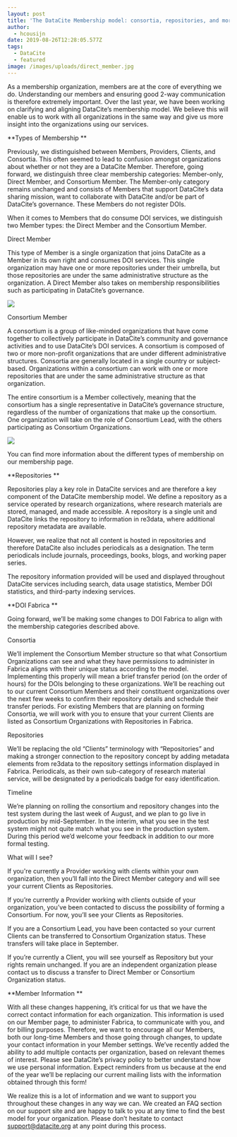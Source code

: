 ```yaml
---
layout: post
title: 'The DataCite Membership model: consortia, repositories, and more'
author:
  - hcousijn
date: 2019-08-26T12:28:05.577Z
tags:
  - DataCite
  - featured
image: /images/uploads/direct_member.jpg
---
```

As a membership organization, members are at the core of everything we do. Understanding our members and ensuring good 2-way communication is therefore extremely important. Over the last year, we have been working on clarifying and aligning DataCite’s membership model. We believe this will enable us to work with all organizations in the same way and give us more insight into the organizations using our services.



**Types of Membership**



Previously, we distinguished between Members, Providers, Clients, and Consortia. This often seemed to lead to confusion amongst organizations about whether or not they are a DataCite Member. Therefore, going forward, we distinguish three clear membership categories: Member-only, Direct Member, and Consortium Member. The Member-only category remains unchanged and consists of Members that support DataCite’s data sharing mission, want to collaborate with DataCite and/or be part of DataCite’s governance. These Members do not register DOIs.



When it comes to Members that do consume DOI services, we distinguish two Member types: the Direct Member and the Consortium Member. 



Direct Member

This type of Member is a single organization that joins DataCite as a Member in its own right and consumes DOI services. This single organization may have one or more repositories under their umbrella, but those repositories are under the same administrative structure as the organization. A Direct Member also takes on membership responsibilities such as participating in DataCite’s governance.



![](/images/uploads/direct_member.jpg)



Consortium Member

A consortium is a group of like-minded organizations that have come together to collectively participate in DataCite’s community and governance activities and to use DataCite’s DOI services. A consortium is composed of two or more non-profit organizations that are under different administrative structures. Consortia are generally located in a single country or subject-based. Organizations within a consortium can work with one or more repositories that are under the same administrative structure as that organization.



The entire consortium is a Member collectively, meaning that the consortium has a single representative in DataCite’s governance structure, regardless of the number of organizations that make up the consortium. One organization will take on the role of Consortium Lead, with the others participating as Consortium Organizations.



![](/images/uploads/consortium_member.jpg)



You can find more information about the different types of membership on our membership page. 





**Repositories**



Repositories play a key role in DataCite services and are therefore a key component of the DataCite membership model. We define a repository as a service operated by research organizations, where research materials are stored, managed, and made accessible. A repository is a single unit and DataCite links the repository to information in re3data, where additional repository metadata are available.



However, we realize that not all content is hosted in repositories and therefore DataCite also includes periodicals as a designation. The term periodicals include journals, proceedings, books, blogs, and working paper series.



The repository information provided will be used and displayed throughout DataCite services including search, data usage statistics, Member DOI statistics, and third-party indexing services.





**DOI Fabrica**



Going forward, we’ll be making some changes to DOI Fabrica to align with the membership categories described above.



Consortia

We’ll implement the Consortium Member structure so that what Consortium Organizations can see and what they have permissions to administer in Fabrica aligns with their unique status according to the model. Implementing this properly will mean a brief transfer period (on the order of hours) for the DOIs belonging to these organizations. We’ll be reaching out to our current Consortium Members and their constituent organizations over the next few weeks to confirm their repository details and schedule their transfer periods. For existing Members that are planning on forming Consortia, we will work with you to ensure that your current Clients are listed as Consortium Organizations with Repositories in Fabrica.



Repositories

We’ll be replacing the old “Clients” terminology with “Repositories” and making a stronger connection to the repository concept by adding metadata elements from re3data to the repository settings information displayed in Fabrica. Periodicals, as their own sub-category of research material service, will be designated by a periodicals badge for easy identification. 



Timeline

We’re planning on rolling the consortium and repository changes into the test system during the last week of August, and we plan to go live in production by mid-September. In the interim, what you see in the test system might not quite match what you see in the production system. During this period we’d welcome your feedback in addition to our more formal testing. 



What will I see?

If you're currently a Provider working with clients within your own organization, then you’ll fall into the Direct Member category and will see your current Clients as Repositories.

If you’re currently a Provider working with clients outside of your organization, you’ve been contacted to discuss the possibility of forming a Consortium. For now, you’ll see your Clients as Repositories. 

If you are a Consortium Lead, you have been contacted so your current Clients can be transferred to Consortium Organization status. These transfers will take place in September.

If you’re currently a Client, you will see yourself as Repository but your rights remain unchanged. If you are an independent organization please contact us to discuss a transfer to Direct Member or Consortium Organization status.





**Member Information**



With all these changes happening, it’s critical for us that we have the correct contact information for each organization. This information is used on our Member page, to administer Fabrica, to communicate with you, and for billing purposes. Therefore, we want to encourage all our Members, both our long-time Members and those going through changes, to update your contact information in your Member settings. We’ve recently added the ability to add multiple contacts per organization, based on relevant themes of interest. Please see DataCite’s privacy policy to better understand how we use personal information. Expect reminders from us because at the end of the year we’ll be replacing our current mailing lists with the information obtained through this form!



We realize this is a lot of information and we want to support you throughout these changes in any way we can. We created an FAQ section on our support site and are happy to talk to you at any time to find the best model for your organization. Please don’t hesitate to contact support@datacite.org at any point during this process.
